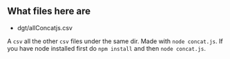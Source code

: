 ## What files here are

* dgt/allConcatjs.csv

A `csv` all the other `csv` files under the same dir. Made with `node concat.js`. If you have node installed first do `npm install` and then `node concat.js`.
